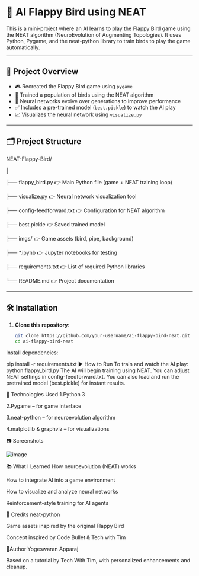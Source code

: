 # 🧠 AI Flappy Bird using NEAT

This is a mini-project where an AI learns to play the Flappy Bird game using the NEAT algorithm (NeuroEvolution of Augmenting Topologies). It uses Python, Pygame, and the neat-python library to train birds to play the game automatically.

---

## 📌 Project Overview

- 🎮 Recreated the Flappy Bird game using `pygame`
- 🧬 Trained a population of birds using the NEAT algorithm
- 🧠 Neural networks evolve over generations to improve performance
- ✅ Includes a pre-trained model (`best.pickle`) to watch the AI play
- 📈 Visualizes the neural network using `visualize.py`

---

## 🗂️ Project Structure

NEAT-Flappy-Bird/

│

├── flappy_bird.py 👉 Main Python file (game + NEAT training loop)

├── visualize.py 👉 Neural network visualization tool

├── config-feedforward.txt 👉 Configuration for NEAT algorithm

├── best.pickle 👉 Saved trained model

├── imgs/ 👉 Game assets (bird, pipe, background)

├── *.ipynb 👉 Jupyter notebooks for testing

├── requirements.txt 👉 List of required Python libraries

└── README.md 👉 Project documentation

---

## 🛠️ Installation

1. **Clone this repository**:
   ```bash
   git clone https://github.com/your-username/ai-flappy-bird-neat.git
   cd ai-flappy-bird-neat
Install dependencies:

pip install -r requirements.txt
▶️ How to Run
To train and watch the AI play:
python flappy_bird.py
The AI will begin training using NEAT. You can adjust NEAT settings in config-feedforward.txt.
You can also load and run the pretrained model (best.pickle) for instant results.

🧠 Technologies Used
 1.Python 3

 2.Pygame – for game interface

 3.neat-python – for neuroevolution algorithm

 4.matplotlib & graphviz – for visualizations

📷 Screenshots 

![image](https://github.com/user-attachments/assets/7bd628e7-28da-48fa-bddb-5f2a798e8652)


📚 What I Learned
How neuroevolution (NEAT) works

How to integrate AI into a game environment

How to visualize and analyze neural networks

Reinforcement-style training for AI agents

🙌 Credits
neat-python

Game assets inspired by the original Flappy Bird

Concept inspired by Code Bullet & Tech with Tim

👤Author
Yogeswaran Apparaj

Based on a tutorial by Tech With Tim, with personalized enhancements and cleanup.

